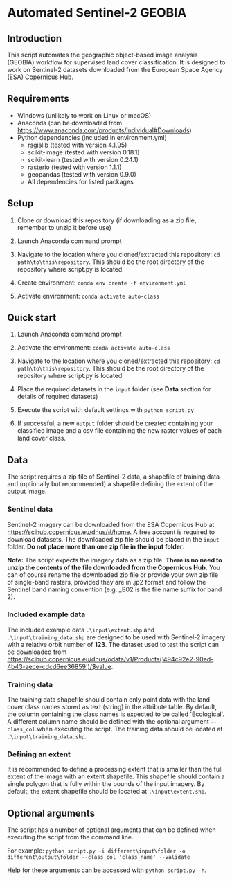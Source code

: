 # Automated Sentinel-2 GEOBIA
## Introduction
This script automates the geographic object-based image analysis (GEOBIA) workflow for supervised land cover classification. 
It is designed to work on Sentinel-2 datasets downloaded from the European Space Agency (ESA) Copernicus Hub.

## Requirements
* Windows (unlikely to work on Linux or macOS)
* Anaconda (can be downloaded from https://www.anaconda.com/products/individual#Downloads)
* Python dependencies (included in environment.yml)
  * rsgislib (tested with version 4.1.95)
  * scikit-image (tested with version 0.18.1)
  * scikit-learn (tested with version 0.24.1)
  * rasterio (tested with version 1.1.1)
  * geopandas (tested with version 0.9.0)
  * All dependencies for listed packages
 ## Setup
 1. Clone or download this repository (if downloading as a zip file, remember to unzip it before use)
 2. Launch Anaconda command prompt
    
5. Navigate to the location where you cloned/extracted this repository: `cd path\to\this\repository`.
This should be the root directory of the repository where script.py is located.
   
 3. Create environment: `conda env create -f environment.yml`
 4. Activate environment: `conda activate auto-class`
     
## Quick start
1. Launch Anaconda command prompt
2. Activate the environment: `conda activate auto-class`
3. Navigate to the location where you cloned/extracted this repository: `cd path\to\this\repository`.
This should be the root directory of the repository where script.py is located.
   
4. Place the required datasets in the `input` folder (see **Data** section for details of required datasets)
5. Execute the script with default settings with `python script.py`
6. If successful, a new `output` folder should be created containing your classified image and a csv file containing the
new raster values of each land cover class.

## Data
The script requires a zip file of Sentinel-2 data, a shapefile of training data and (optionally but recommended)
a shapefile defining the extent of the output image. 

### Sentinel data
Sentinel-2 imagery can be downloaded from the ESA Copernicus Hub at https://scihub.copernicus.eu/dhus/#/home. 
A free account is required to download datasets. The downloaded zip file should be placed in the `input` folder. 
**Do not place more than one zip file in the input folder**.

**Note:** The script expects the imagery data as a zip file. **There is no need to unzip the contents of the file downloaded from
the Copernicus Hub.** You can of course rename the downloaded zip file or provide your own zip file of single-band rasters,
provided they are in .jp2 format and follow the Sentinel band naming convention (e.g. _B02 is the file name suffix for band 2).

### Included example data
The included example data `.\input\extent.shp` and `.\input\training_data.shp` are designed to be used with 
Sentinel-2 imagery with a relative orbit number of **123**. 
The dataset used to test the script can be downloaded from 
https://scihub.copernicus.eu/dhus/odata/v1/Products('494c92e2-90ed-4b43-aece-cdcd6ee36859')/$value.

### Training data
The training data shapefile should contain only point data with the land cover class names stored as text (string) in the attribute table.
By default, the column containing the class names is expected to be called 'Ecological'. A different column name should be defined
with the optional argument `--class_col` when executing the script. The training data should be located at `.\input\training_data.shp`.

### Defining an extent
It is recommended to define a processing extent that is smaller than the full extent of the image with an extent shapefile. 
This shapefile should contain a single polygon that is fully within the bounds of the input imagery.
By default, the extent shapefile should be located at `.\input\extent.shp`.

## Optional arguments
The script has a number of optional arguments that can be defined when executing the script from the command line.

For example: `python script.py -i different\input\folder -o different\output\folder --class_col 'class_name' --validate`

Help for these arguments can be accessed with `python script.py -h`.
